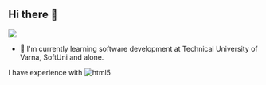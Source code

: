 ## Hi there 👋
![](https://komarev.com/ghpvc/?username=IvanKrstv&color=green)

- 🌱 I'm currently learning software development at Technical University of Varna, SoftUni and alone.

I have experience with
 <img alt="html5" src="[https://img.shields.io/pypi/pyversions/Python?style=flat]" />
<!--
**IvanKrstv/IvanKrstv** is a ✨ _special_ ✨ repository because its `README.md` (this file) appears on your GitHub profile.

Here are some ideas to get you started:

- 🔭 I’m currently working on ...
- 🌱 I’m currently learning ...
- 👯 I’m looking to collaborate on ...
- 🤔 I’m looking for help with ...
- 💬 Ask me about ...
- 📫 How to reach me: ...
- 😄 Pronouns: ...
- ⚡ Fun fact: ...
-->
